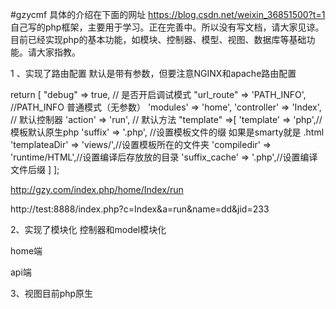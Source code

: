 #gzycmf
具体的介绍在下面的网址
https://blog.csdn.net/weixin_36851500?t=1  
自己写的php框架，主要用于学习。正在完善中。所以没有写文档，请大家见谅。目前已经实现php的基本功能，如模块、控制器、模型、视图、数据库等基础功能。请大家指教。

1 、实现了路由配置  默认是带有参数，但要注意NGINX和apache路由配置

return [
	"debug"		 => true,  // 是否开启调试模式
	"url_route"  => 'PATH_INFO', //PATH_INFO 普通模式（无参数）
	'modules'	 => 'home',
	'controller' => 'Index',    // 默认控制器
    'action' 	 => 'run',          // 默认方法
	"template"   =>[
		'template'      => 'php',//模板默认原生php
		'suffix'        => '.php', //设置模板文件的缀 如果是smarty就是 .html
		'templateaDir'  => 'views/',//设置模板所在的文件夹
		'compiledir'    => 'runtime/HTML',//设置编译后存放放的目录
		'suffix_cache'  =>  '.php',//设置编译文件后缀
	]
];

http://gzy.com/index.php/home/Index/run

http://test:8888/index.php?c=Index&a=run&name=dd&jid=233

2、实现了模块化  控制器和model模块化

home端

api端

3、视图目前php原生






